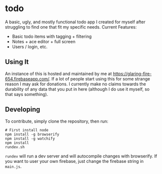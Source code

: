 todo
====

A basic, ugly, and mostly functional todo app I created for myself after struggling to find one that fit my specific needs. Current Features:

* Basic todo items with tagging + filtering
* Notes + ace editor + full screen
* Users / login, etc.

## Using It ##
An instance of this is hosted and maintained by me at https://glaring-fire-654.firebaseapp.com/. If a lot of people start using this for some strange reason I may ask for donations. I currently make no claims towards the durability of any data that you put in here (although I do use it myself, so that says something). 

## Developing ##
To contribute, simply clone the repository, then run:
```
# First install node
npm install -g browserify
npm install -g watchify
npm install
rundev.sh
```

`rundev` will run a dev server and will autocompile changes with browserify. If you want to user your own firebase, just change the firebase string in `main.js`.

